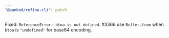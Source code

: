 ```yaml
---
"@pankod/refine-cli": patch
---
```


Fixed: `ReferenceError: btoa is not defined`. #3366 use `Buffer.from` when `btoa` is `"undefined"` for base64 encoding.
